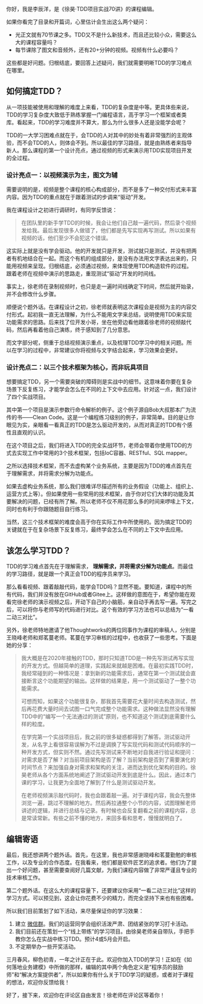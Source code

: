 你好，我是李辰洋，是《徐昊·TDD项目实战70讲》的课程编辑。

如果你看完了目录和开篇词，心里估计会生出这么两个疑问：

- 光正文就有70节课之多。TDD又不是什么新技术，而且还比较小众，需要这么大的课程容量吗？
- 每节课除了图文和音频外，还有20+分钟的视频。视频有什么必要吗？

这些都是好问题。归根结底，要回答上述疑问，我们就需要明晰TDD的学习难点在哪里。

## 如何搞定TDD？

从一项技能被使用和理解的难度上来看，TDD的复杂度是中等。更具体些来说，TDD的学习复杂度大致低于熟练掌握一门编程语言，高于学习一个框架或者类库。看起来，TDD的学习难度并不算大，那么为什么很多人还是没能学会呢？

TDD的一大学习困难点就在于，会TDD的人对其中的妙处有着非常强烈的主观体验，而不会TDD的人，则体会不到。所以最佳的学习路径，就是由熟练者来指导新人。那么课程的第一个设计亮点，通过视频的形式来演示用TDD实现项目开发的全过程。

### 设计亮点一：以视频演示为主，图文为辅

需要说明的是，视频是整个课程的核心构成部分，而不是多了一种交付形式来丰富内容。因为TDD的重点就在于跟着测试的步调来“驱动”开发。

我在课程设计之初进行调研时，有同学反馈说：

> 在团队里的新手学TDD的时候，我会让他们自己敲一遍代码，然后录个视频发给我。最后发现很多人做错了，他们都是先写实现再写测试。所以如果有视频的话，他们至少不会犯这个错误。

这实际上就是没有学会驱动。他的开发就只是开发，测试就只是测试，并没有把两者有机地结合在一起。而这个有机的组成部分，是没有办法用文字表达出来的，只能用视频来呈现。归根结底，必须通过视频，来体现使用TDD构造软件的过程。跟着老师在视频中演示的思路走，重现测试“驱动”开发的时间线。

事实上，徐老师在录制视频时，也只是走一遍时间线确定下时间，然后就开始录，并不会修改什么步骤。

顺便说个题外话。在课程设计之初，徐老师就表明这次课程会是视频为主的内容交付形式。起初我一直无法理解，为什么不能用文字来总结，说明使用TDD来实现功能需求的思路。后来找了位开发小哥，坐在他旁边看他跟着徐老师的视频敲代码，然后再看着他自己演练，终于感知到了几分意思。

而文字部分呢，侧重于总结视频演示重点，以及梳理TDD学习中的相关问题。所以在学习的过程中，非常建议你将视频与文字结合起来，学习效果会更好。

### 设计亮点二：以三个技术框架为核心，而非玩具项目

想要搞定TDD，另一个需要突破的障碍则是实战中的细节。这意味着你要在复杂场景下反复练习，才能学会怎么在不同的上下文中去应用。针对这一点，我们设计了四个实战项目。

其中第一个项目是演示参数行命令解析的例子。这个例子源自Bob大叔那本广为流传的书——Clean Code。这是一个编程练习级别的例子，非常简单。目的是让你眼见为实，亲眼看一看真正的TDD是怎么驱动开发的，从而对真正的TDD有个感性且直观的认识。

在这个项目之后，我们将进入TDD的完全实战环节，老师会带着你使用TDD的方式去实现工作中常用的3个技术框架，包括IoC容器、RESTful、SQL mapper。

之所以选择技术框架，而不去虚构某个业务系统，主要是因为TDD的难点首先在于理解需求，并将需求分解为功能点。

如果去虚构业务系统，那么我们很难详尽描述所有的业务假设（功能上、组织上、运营方式上等）。但如果使用一些常用的技术框架，由于你对它们大体的功能及其要解决的问题，已经有所了解。所以老师不仅不用花那么多的时间来啰嗦上下文，同时也有利于你跟随题目自行练习。

当然，这三个技术框架的难度会高于你在实际工作中所使用的。因为搞定TDD的关键就在于在复杂场景下反复练习，最终学会怎么在不同的上下文中去应用。

## 该怎么学习TDD？

TDD的学习难点首先在于理解需求， **理解需求，并将需求分解为功能点**。而最佳的学习路径，就是跟一个真正会TDD的程序员来学习。

那么看看视频、跟着敲敲代码，能学会TDD吗？显然不能。要知道，课程中的所有代码，我们并没有放在GitHub或者Gitee上。这样做的意图在于，希望你能在观看完徐老师的演示视频之后，开动下自己的小脑筋，亲自动手再去写一遍。写完之后，可以将你与老师写的代码进行对比。这个有效的学习方法也可以总结为“一看二动三对比”。

另外，徐老师特地邀请了他Thoughtworks的两位同事作为课程的审稿人，分别是王晓峰老师和郑茗蔓老师。茗蔓在学习审核的过程中，也收获了一些思考。下面是她的分享：

> 我大概是在2020年接触的TDD，那时只知道TDD是一种先写测试再写实现的开发方式。但越简单的道理，实践起来就越是困难。在最初实践TDD时，我经常碰到的一种情况是：拿到新的功能需求后，通常在第一个测试就会直接断言这个功能期望的输出。这样做的结果是，用一个测试驱动了一整个功能需求。
>
> 可想而知，如果这个功能很复杂，那我首先需要花大量时间去构造测试，然后再花费大量时间去试图一口气完成整个功能需求。这种做法显然没有理解TDD中的“编写一个无法通过的测试”原则，也不知道这个测试到底需要什么样的粒度。
>
> 在学完第一个实战项目后，我之前的很多疑惑都得到了解答。测试驱动开发，从名字上看很容易误解为不过是调换了写实现代码和测试代码顺序的一种开发方式，但实则不然。通过先写测试来不断地对自我进行验证和提问：对需求是否了解？对当前项目架构是否了解？当前架构是否到了需要演化的时间节点？来加强自身对需求和架构的关注，进而达到优化架构的目的。徐昊老师从各个方面系统地阐述了测试驱动开发到底是什么。因此，通过本门课的学习，让我更为全面地了解到了什么是测试驱动开发。
>
> 在老师视频演示敲代码时，我也会跟着敲一遍。对于课程内容，我会先整体浏览一遍，跳过不理解的地方。然后再拉通整个小节的内容，试图理解老师讲述的逻辑，并进行总结与记录。有时候也会反复翻看之前的课程内容，总是常读常新。有些之前不懂的地方，来回多看和思考，慢慢就明白了。

## 编辑寄语

最后，我还想讲两个题外话。首先，在这里，我也非常感谢晓峰和茗蔓勤勉的审核工作，以及专业的合作态度。在我看来，他们都是软件匠艺的追求者。他们为了提出一个好问题，甚至需要查阅好几篇文献，为我们课程内容做了非常严谨且专业的技术审核工作。

第二个题外话。在这么大的课程容量下，还要建议你采用“一看二动三对比”这样的学习方式。可以预见到，这会让你花费不少的精力，而完全坚持下来也有些困难。

所以我们目前策划了如下活动，来尽量保证你的学习效果：

1. 建立 [微信群](https://jinshuju.net/f/zvOavT)。我们的运营同学会组织活泼严肃、团结紧张的学习打卡活动。
2. 我们目前还在策划一个“线上带练”的学习项目。由徐昊老师亲自带队，手把手教你怎么在实战中练习TDD。预计4或5月会开启。
3. 不定期举办一些开奖活动。

三月春风，柳色初青，一年之计正在于此。欢迎你加入TDD的学习！正如在《如何落地业务建模》中所做的那样，编辑的其中两个角色定义是“程序员的鼓励师”和“解决方案提供者”，所以如果你有什么关于TDD学习的疑惑，或者对于课程的想法，欢迎你反馈给我！

好了，接下来，欢迎你在评论区自由发言！徐老师在评论区等着你！